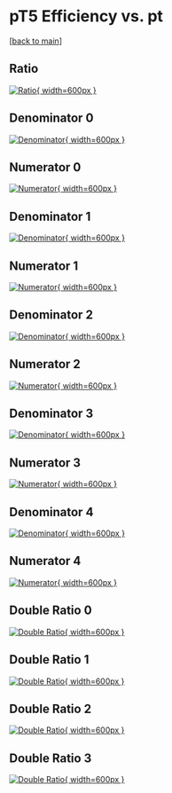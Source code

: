 # pT5 Efficiency vs. pt

[[back to main](./)]



## Ratio

[![Ratio](../mtv/var/pT5_base_0_1_eff_pt.png){ width=600px }](../mtv/var/pT5_base_0_1_eff_pt.pdf)

## Denominator 0

[![Denominator](../mtv/den/pT5_base_0_1_eff_pt_den0.png){ width=600px }](../mtv/den/pT5_base_0_1_eff_pt_den0.pdf)

## Numerator 0

[![Numerator](../mtv/num/pT5_base_0_1_eff_pt_num0.png){ width=600px }](../mtv/num/pT5_base_0_1_eff_pt_num0.pdf)

## Denominator 1

[![Denominator](../mtv/den/pT5_base_0_1_eff_pt_den1.png){ width=600px }](../mtv/den/pT5_base_0_1_eff_pt_den1.pdf)

## Numerator 1

[![Numerator](../mtv/num/pT5_base_0_1_eff_pt_num1.png){ width=600px }](../mtv/num/pT5_base_0_1_eff_pt_num1.pdf)

## Denominator 2

[![Denominator](../mtv/den/pT5_base_0_1_eff_pt_den2.png){ width=600px }](../mtv/den/pT5_base_0_1_eff_pt_den2.pdf)

## Numerator 2

[![Numerator](../mtv/num/pT5_base_0_1_eff_pt_num2.png){ width=600px }](../mtv/num/pT5_base_0_1_eff_pt_num2.pdf)

## Denominator 3

[![Denominator](../mtv/den/pT5_base_0_1_eff_pt_den3.png){ width=600px }](../mtv/den/pT5_base_0_1_eff_pt_den3.pdf)

## Numerator 3

[![Numerator](../mtv/num/pT5_base_0_1_eff_pt_num3.png){ width=600px }](../mtv/num/pT5_base_0_1_eff_pt_num3.pdf)

## Denominator 4

[![Denominator](../mtv/den/pT5_base_0_1_eff_pt_den4.png){ width=600px }](../mtv/den/pT5_base_0_1_eff_pt_den4.pdf)

## Numerator 4

[![Numerator](../mtv/num/pT5_base_0_1_eff_pt_num4.png){ width=600px }](../mtv/num/pT5_base_0_1_eff_pt_num4.pdf)

## Double Ratio 0

[![Double Ratio](../mtv/ratio/pT5_base_0_1_eff_pt_ratio0.png){ width=600px }](../mtv/ratio/pT5_base_0_1_eff_pt_ratio0.pdf)

## Double Ratio 1

[![Double Ratio](../mtv/ratio/pT5_base_0_1_eff_pt_ratio1.png){ width=600px }](../mtv/ratio/pT5_base_0_1_eff_pt_ratio1.pdf)

## Double Ratio 2

[![Double Ratio](../mtv/ratio/pT5_base_0_1_eff_pt_ratio2.png){ width=600px }](../mtv/ratio/pT5_base_0_1_eff_pt_ratio2.pdf)

## Double Ratio 3

[![Double Ratio](../mtv/ratio/pT5_base_0_1_eff_pt_ratio3.png){ width=600px }](../mtv/ratio/pT5_base_0_1_eff_pt_ratio3.pdf)

